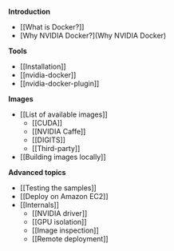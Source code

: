 **Introduction**
* [[What is Docker?]]
* [Why NVIDIA Docker?](Why NVIDIA Docker)

**Tools**
* [[Installation]]
* [[nvidia-docker]]
* [[nvidia-docker-plugin]]

**Images**
* [[List of available images]]
  * [[CUDA]]
  * [[NVIDIA Caffe]]
  * [[DIGITS]]
  * [[Third-party]]
* [[Building images locally]]

**Advanced topics**
* [[Testing the samples]]
* [[Deploy on Amazon EC2]]
* [[Internals]]
  * [[NVIDIA driver]]
  * [[GPU isolation]]
  * [[Image inspection]]
  * [[Remote deployment]]